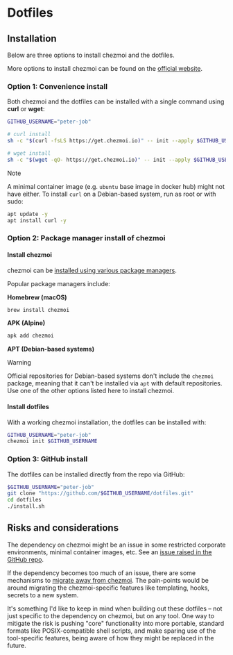 # Dotfiles

## Installation

Below are three options to install chezmoi and the dotfiles.

More options to install chezmoi can be found on the [official website](https://chezmoi.io/install/).

### Option 1: Convenience install

Both chezmoi and the dotfiles can be installed with a single command using **curl** or **wget**:

```sh
GITHUB_USERNAME="peter-job"

# curl install
sh -c "$(curl -fsLS https://get.chezmoi.io)" -- init --apply $GITHUB_USERNAME

# wget install
sh -c "$(wget -qO- https://get.chezmoi.io)" -- init --apply $GITHUB_USERNAME
```

> [!NOTE]
> A minimal container image (e.g. `ubuntu` base image in docker hub) might not have either.
> To install `curl` on a Debian-based system, run as root or with sudo:
>
> ```sh
> apt update -y
> apt install curl -y
> ```

### Option 2: Package manager install of chezmoi

#### Install chezmoi

chezmoi can be [installed using various package managers](https://www.chezmoi.io/install/#one-line-package-install).

Popular package managers include:

**Homebrew (macOS)**

```sh
brew install chezmoi
```

**APK (Alpine)**

```sh
apk add chezmoi
```

**APT (Debian-based systems)**

> [!WARNING]
> Official repositories for Debian-based systems don't include the `chezmoi` package, meaning that it can't be installed via `apt` with default repositories.
> Use one of the other options listed here to install chezmoi.

#### Install dotfiles

With a working chezmoi installation, the dotfiles can be installed with:

```sh
GITHUB_USERNAME="peter-job"
chezmoi init $GITHUB_USERNAME
```

### Option 3: GitHub install

The dotfiles can be installed directly from the repo via GitHub:

```bash
$GITHUB_USERNAME="peter-job"
git clone "https://github.com/$GITHUB_USERNAME/dotfiles.git"
cd dotfiles
./install.sh
```

## Risks and considerations

The dependency on chezmoi might be an issue in some restricted corporate environments, minimal container images, etc. See an [issue raised in the GitHub repo](https://github.com/twpayne/chezmoi/issues/1410).

If the dependency becomes too much of an issue, there are some mechanisms to [migrate away from chezmoi](https://www.chezmoi.io/user-guide/advanced/migrate-away-from-chezmoi/). The pain-points would be around migrating the chezmoi-specific features like templating, hooks, secrets to a new system.

It's something I'd like to keep in mind when building out these dotfiles – not just specific to the dependency on chezmoi, but on any tool. One way to mitigate the risk is pushing "core" functionality into more portable, standard formats like POSIX-compatible shell scripts, and make sparing use of the tool-specific features, being aware of how they might be replaced in the future.


<!-- Todo: merge in layouts from avb dotfiles and manage with chezmoi-->
<!--
### MacOS keyboard layout

1. Copy the keyboard layout files to the `Keyboard Layouts` directory in your home directory.

    ```bash
    cp ./macos/keyboard_layouts/* /Library/Keyboard\ Layouts/
    ```

2. Go to `System Settings` > `Keyboard` > `Text Input` > `Input Sources` > `Edit`.
3. Click `+` in the bottom left, scroll to the bottom of the list on the left and select `Others` then select `QWERTY no option` and click `Add`.
4. Either delete your existing layout (probably called `U.S.`) or just switch to the `QWERTY no option` layout using the input-source select in the menu bar.
-->
